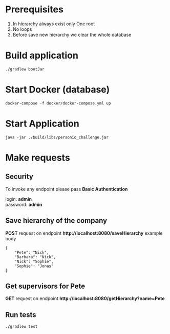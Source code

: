 # Prerequisites
1. In hierarchy always exist only One root
2. No loops
3. Before save new hierarchy we clear the whole database

# Build application
```
./gradlew bootJar
```

# Start Docker (database)
```
docker-compose -f docker/docker-compose.yml up
```

# Start Application
```
java -jar ./build/libs/personio_challenge.jar
```

# Make requests
## Security
To invoke any endpoint please pass **Basic Authentication**

login: **admin**  
password: **admin**

## Save hierarchy of the company
**POST** request on endpoint **http://localhost:8080/saveHierarchy**
example body
```
{
    "Pete": "Nick",
    "Barbara": "Nick",
    "Nick": "Sophie",
    "Sophie": "Jonas"
}
```

## Get supervisors for Pete
**GET** request on endpoint **http://localhost:8080/getHierarchy?name=Pete**

## Run tests
```
./gradlew test
```

